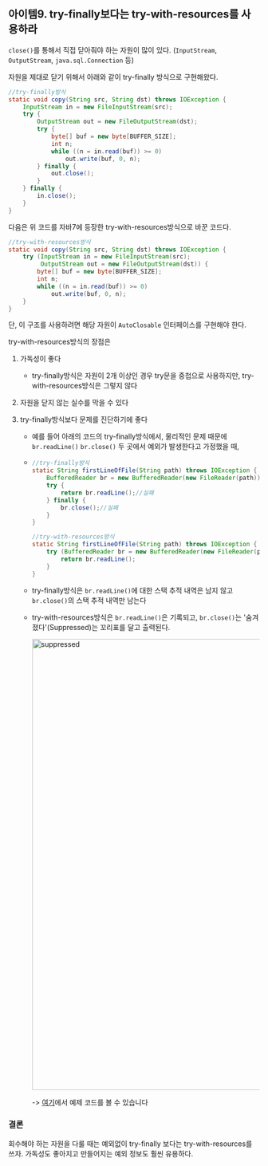 ## 아이템9. try-finally보다는 try-with-resources를 사용하라

`close()`를 통해서 직접 닫아줘야 하는 자원이 많이 있다. (`InputStream`, `OutputStream`, `java.sql.Connection` 등)

자원을 제대로 닫기 위해서 아래와 같이 try-finally 방식으로 구현해왔다.

```java
//try-finally방식
static void copy(String src, String dst) throws IOException {
    InputStream in = new FileInputStream(src);
    try {
        OutputStream out = new FileOutputStream(dst);
        try {
            byte[] buf = new byte[BUFFER_SIZE];
            int n;
            while ((n = in.read(buf)) >= 0)
                out.write(buf, 0, n);
        } finally {
            out.close();
        }
    } finally {
        in.close();
    }
}
```

다음은 위 코드를 자바7에 등장한 try-with-resources방식으로 바꾼 코드다.

```java
//try-with-resources방식
static void copy(String src, String dst) throws IOException {
    try (InputStream in = new FileInputStream(src);
         OutputStream out = new FileOutputStream(dst)) {
        byte[] buf = new byte[BUFFER_SIZE];
        int n;
        while ((n = in.read(buf)) >= 0)
            out.write(buf, 0, n);
    }
}
```

단, 이 구조를 사용하려면 해당 자원이 `AutoClosable` 인터페이스를 구현해야 한다.

try-with-resources방식의 장점은

1. 가독성이 좋다

   - try-finally방식은 자원이 2개 이상인 경우 try문을 중첩으로 사용하지만, try-with-resources방식은 그렇지 않다

2. 자원을 닫지 않는 실수를 막을 수 있다

3. try-finally방식보다 문제를 진단하기에 좋다

   - 예를 들어 아래의 코드의 try-finally방식에서, 물리적인 문제 때문에 `br.readLine()` `br.close()` 두 곳에서 예외가 발생한다고 가정했을 때,

   - ```java
     //try-finally방식
     static String firstLineOfFile(String path) throws IOException {
         BufferedReader br = new BufferedReader(new FileReader(path));
         try {
             return br.readLine();//실패
         } finally {
             br.close();//실패
         }
     }
     
     //try-with-resources방식
     static String firstLineOfFile(String path) throws IOException {
         try (BufferedReader br = new BufferedReader(new FileReader(path))) {
             return br.readLine();
         }
     }
     ```

   - try-finally방식은 `br.readLine()`에 대한 스택 추적 내역은 남지 않고 `br.close()`의 스택 추적 내역만 남는다

   - try-with-resources방식은 `br.readLine()`은 기록되고, `br.close()`는 '숨겨졌다'(Suppressed)는 꼬리표를 달고 출력된다.

     <img width="905" alt="suppressed" src="https://user-images.githubusercontent.com/42054054/105153029-4ac48500-5b4b-11eb-8cf8-ba1f3830e2b9.png">

     -> [여기](https://github.com/hwanghe159/lab/tree/master/trywithresources)에서 예제 코드를 볼 수 있습니다

### 결론

회수해야 하는 자원을 다룰 때는 예외없이 try-finally 보다는 try-with-resources를 쓰자. 가독성도 좋아지고 만들어지는 예외 정보도 훨씬 유용하다.